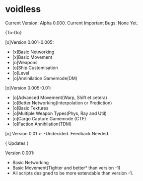 voidless
========
Current Version: Alpha 0.000.
Current Important Bugs: None Yet.

{To-Do}

[o]Version 0.001-0.005:
  - [x]Basic Networking
  - [x]Basic Movement
  - [o]Weapons
  - [o]Ship Customisation
  - [o]Level
  - [o]Annihilation Gamemode(DM)

[o]Version 0.005-0.01:
  - [o]Advanced Movement(Warp, Shift et cetera)
  - [o]Better Networking(Interpolation or Prediction)
  - [o]Basic Textures
  - [o]Multiple Weapon Types(Phys, Ray and Util)
  - [o]Cargo Capture Gamemode (CTF)
  - [o]Faction Annihilation(TDM)

[o] Version 0.01 >:
  -Undecided. Feedback Needed.

{ Updates }

Version 0.001:
  - Basic Networking
  - Basic Movement(Tighter and better* than version -1)
  - All scripts designed to be more extendable than version -1.
